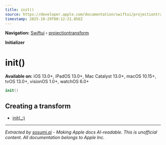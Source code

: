 ```yaml
---
title: init()
source: https://developer.apple.com/documentation/swiftui/projectiontransform/init()
timestamp: 2025-10-29T00:12:21.856Z
---
```


**Navigation:** [Swiftui](/documentation/swiftui) › [projectiontransform](/documentation/swiftui/projectiontransform)

**Initializer**

# init()

**Available on:** iOS 13.0+, iPadOS 13.0+, Mac Catalyst 13.0+, macOS 10.15+, tvOS 13.0+, visionOS 1.0+, watchOS 6.0+

```swift
init()
```

## Creating a transform

- [init(_:)](/documentation/swiftui/projectiontransform/init(_:))

---

*Extracted by [sosumi.ai](https://sosumi.ai) - Making Apple docs AI-readable.*
*This is unofficial content. All documentation belongs to Apple Inc.*
